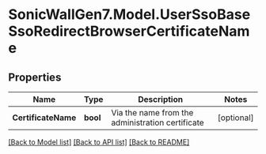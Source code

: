 # SonicWallGen7.Model.UserSsoBaseSsoRedirectBrowserCertificateName

## Properties

Name | Type | Description | Notes
------------ | ------------- | ------------- | -------------
**CertificateName** | **bool** | Via the name from the administration certificate | [optional] 

[[Back to Model list]](../README.md#documentation-for-models) [[Back to API list]](../README.md#documentation-for-api-endpoints) [[Back to README]](../README.md)

